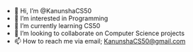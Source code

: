 - 👋 Hi, I’m @KanunshaCS50
- 👀 I’m interested in Programming 
- 🌱 I’m currently learning CS50
- 💞️ I’m looking to collaborate on Computer Science projects
- 📫 How to reach me via email; KanunshaCS50@gmail.com

<!---
KanunshaCS50/KanunshaCS50 is a ✨ special ✨ repository because its `README.md` (this file) appears on your GitHub profile.
You can click the Preview link to take a look at your changes.
--->
